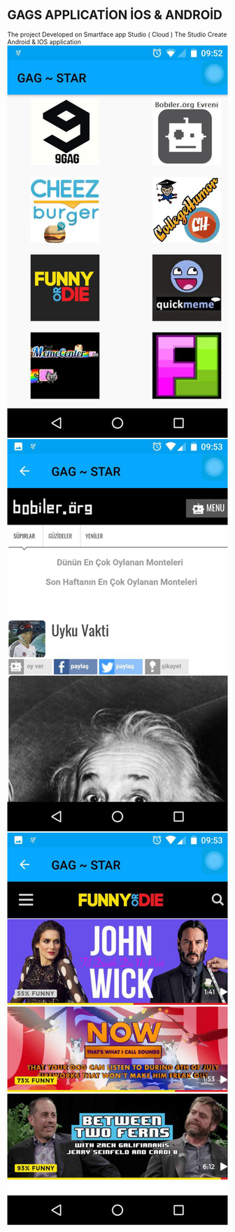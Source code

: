 # GAGS APPLICATİON İOS & ANDROİD 
The project Developed on Smartface app Studio ( Cloud )
The Studio Create Android & IOS application 
![firstScreen](https://github.com/Burakdemirci/gagstar/blob/develop/ek1.jpg)
![secondScreen_1](https://github.com/Burakdemirci/gagstar/blob/develop/ek2.jpg)
![secondSecreen_2](https://github.com/Burakdemirci/gagstar/blob/develop/ek3.jpg)
